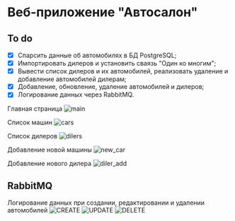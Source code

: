 # Веб-приложение "Автосалон"

## To do
- [x] Спарсить данные об автомобилях в БД PostgreSQL;
- [x] Импортировать дилеров и установить сваязь "Один ко многим";
- [x] Вывести список дилеров и их автомобилей, реализовать удаление и добавление автомобилей дилерам;
- [x] Добавление, обновление, удаление автомобилей и дилеров;
- [x] Логирование данных через RabbitMQ. 

Главная страница
![main](https://github.com/user-attachments/assets/bb921abf-4d7d-4bed-af8c-e57fdd869d2b)

Список машин
![cars](https://github.com/user-attachments/assets/03069312-0031-48ae-846a-5946ef81c663)

Список дилеров
![dilers](https://github.com/user-attachments/assets/17853538-c780-4e24-a25a-e9b2032f8b15)

Добавление новой машины
![new_car](https://github.com/user-attachments/assets/e8ea415d-7fc8-4121-a5b1-6fdaf595921d)

Добавление нового дилера
![diler_add](https://github.com/user-attachments/assets/25e3d931-5661-4baf-a89d-efe8cc347d33)

## RabbitMQ
Логирование данных при создании, редактировании и удалении автомобилей
![CREATE](https://github.com/user-attachments/assets/61098d4f-2d17-4182-beec-0bd77b501df9)
![UPDATE](https://github.com/user-attachments/assets/5e2b4ab2-0bf6-45f9-bccb-16c33967afba)
![DELETE](https://github.com/user-attachments/assets/82a99513-2385-44a8-84ab-5371ec31af29)
